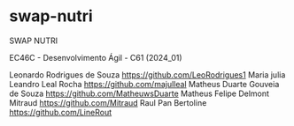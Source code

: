 # swap-nutri

SWAP NUTRI

EC46C - Desenvolvimento Ágil - C61 (2024_01)

Leonardo Rodrigues de Souza https://github.com/LeoRodrigues1
Maria julia Leandro Leal Rocha https://github.com/majulleal
Matheus Duarte Gouveia de Souza https://github.com/MatheuwsDuarte
Matheus Felipe Delmont Mitraud https://github.com/Mitraud
Raul Pan Bertoline https://github.com/LineRout


